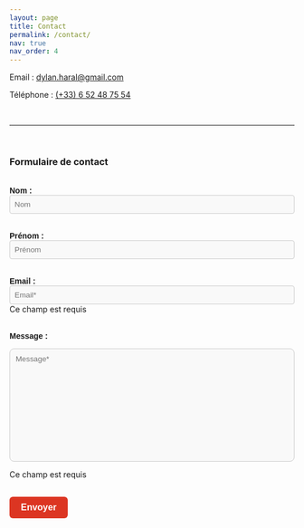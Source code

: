 ```yaml
---
layout: page
title: Contact
permalink: /contact/
nav: true
nav_order: 4
---
```

<p><i class="fa-solid fa-envelope fa-lg"></i> Email : <a href="mailto:dylan.haral@gmail.com">dylan.haral@gmail.com</a></p>
<p><i class="fa-solid fa-square-phone fa-lg"></i> Téléphone : <a href="tel:+33652487554">(+33)&nbsp;6&nbsp;52&nbsp;48&nbsp;75&nbsp;54</a></p>

<br>

<hr>

<br>

<div style="max-width: 600px; margin: 0 auto;">
<h3 class="title">Formulaire de contact</h3>
<br>
<form id="contact-form" novalidate action="https://formspree.io/f/xwpbpano" method="POST">
  <!-- Nom -->
  <label for="nom" style="font-family: 'Montserrat', sans-serif; font-weight: bold;">Nom :</label><br>
  <input type="text" id="nom" name="nom" placeholder="Nom"
    style="
      background-color: #f9f9f9;
      border: 1px solid #ccc;
      border-radius: 4px;
      padding: 8px;
      width: 100%;
      box-sizing: border-box;
      font-family: 'Montserrat', sans-serif;
      font-weight: 400;
      color: #000;
    "><br><br>
  
  <!-- Prénom -->
  <label for="prenom" style="font-family: 'Montserrat', sans-serif; font-weight: bold;">Prénom :</label><br>
  <input type="text" id="prenom" name="prenom" placeholder="Prénom"
    style="
      background-color: #f9f9f9;
      border: 1px solid #ccc;
      border-radius: 4px;
      padding: 8px;
      width: 100%;
      box-sizing: border-box;
      font-family: 'Montserrat', sans-serif;
      font-weight: 400;
      color: #000;
    "><br><br>

  <!-- Email -->
  <label for="email" style="font-family: 'Montserrat', sans-serif; font-weight: bold;">Email :</label><br>
  <input type="email" id="email" name="email" placeholder="Email*" required
    style="
      background-color: #f9f9f9;
      border: 1px solid #ccc;
      border-radius: 4px;
      padding: 8px;
      width: 100%;
      box-sizing: border-box;
      font-family: 'Montserrat', sans-serif;
      font-weight: 400;
      color: #000;
    ">
  <span class="error-message">Ce champ est requis</span>
  <br><br>
  

  <!-- Message -->
  <label for="message" style="font-family: 'Montserrat', sans-serif; font-weight: bold;">Message :</label><br>
  <textarea id="message" name="message" rows="10" placeholder="Message*" required
    style="
      width: 100%;
      max-width: 100%;
      min-height: 200px;
      resize: none;
      overflow: auto;
      border-radius: 8px;
      background-color: #f9f9f9;
      border: 1px solid #ccc;
      padding: 10px;
      box-sizing: border-box;
      font-family: 'Montserrat', sans-serif;
      font-weight: 400;
      color: #000;
    "></textarea>
  <span class="error-message">Ce champ est requis</span>
  <br><br>
  
  <!-- Honeypot -->
  <div style="display: none;">
    <label for="website"></label>
    <input type="text" name="website" id="website" tabindex="-1" autocomplete="off">
  </div>

  <!-- Redirection -->
  <input type="hidden" name="_next" value="/confirmation-contact/">

  <!-- Envoie -->
  <button type="submit"
    style="
      background-color: #DC3522;
      color: white;
      border: none;
      border-radius: 6px;
      padding: 10px 20px;
      font-size: 16px;
      cursor: pointer;
      font-family: 'Montserrat', sans-serif;
      font-weight: 600;
      transition: background-color 0.3s ease;
    "
    onmouseover="this.style.backgroundColor='#b72a1c'"
    onmouseout="this.style.backgroundColor='#dc3522'">
    Envoyer
  </button>
</form>
</div>

<!-- JavaScript -->
<script>
  document.addEventListener('DOMContentLoaded', function () {
    const form = document.getElementById('contact-form');
    const requiredFields = form.querySelectorAll('input[required], textarea[required]');

    requiredFields.forEach(function (field) {
      field.addEventListener('input', function () {
        let errorSpan = field.nextElementSibling;
        while (errorSpan && !errorSpan.classList.contains('error-message')) {
          errorSpan = errorSpan.nextElementSibling;
        }
        if (field.value.trim()) {
          field.classList.remove('invalid');
          if (errorSpan) {
            errorSpan.style.display = 'none';
          }
        }
      });
    });

    const honeypot = form.querySelector('input[name="website"]');
    if (honeypot && honeypot.value.trim() !== '') {
      e.preventDefault();
      return;
    }
    
    form.addEventListener('submit', function (e) {
      let hasErrors = false;

      requiredFields.forEach(function (field) {
        let errorSpan = field.nextElementSibling;
        while (errorSpan && !errorSpan.classList.contains('error-message')) {
          errorSpan = errorSpan.nextElementSibling;
        }

        if (!field.value.trim()) {
          field.classList.add('invalid');
          if (errorSpan && errorSpan.classList.contains('error-message')) {
            errorSpan.style.display = 'block';
          }
          hasErrors = true;
        } else {
          console.log(`${field.name} OK`); //dbg
          field.classList.remove('invalid');
          if (errorSpan && errorSpan.classList.contains('error-message')) {
            errorSpan.style.display = 'none';
          }
        }
      });

      if (hasErrors) {
        e.preventDefault();
      }
    });
  });
</script>